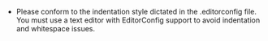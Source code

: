 - Please conform to the indentation style dictated in the .editorconfig file. You must use a text editor with EditorConfig support to avoid indentation and whitespace issues.
